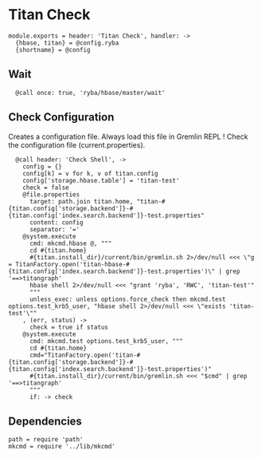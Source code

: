 
# Titan Check

    module.exports = header: 'Titan Check', handler: ->
      {hbase, titan} = @config.ryba
      {shortname} = @config

## Wait

      @call once: true, 'ryba/hbase/master/wait'

## Check Configuration

Creates a configuration file. Always load this file in Gremlin REPL !
Check the configuration file (current.properties).

      @call header: 'Check Shell', ->
        config = {}
        config[k] = v for k, v of titan.config
        config['storage.hbase.table'] = 'titan-test'
        check = false
        @file.properties
          target: path.join titan.home, "titan-#{titan.config['storage.backend']}-#{titan.config['index.search.backend']}-test.properties"
          content: config
          separator: '='
        @system.execute
          cmd: mkcmd.hbase @, """
          cd #{titan.home}
          #{titan.install_dir}/current/bin/gremlin.sh 2>/dev/null <<< \"g = TitanFactory.open('titan-hbase-#{titan.config['index.search.backend']}-test.properties')\" | grep '==>titangraph'
          hbase shell 2>/dev/null <<< "grant 'ryba', 'RWC', 'titan-test'"
          """
          unless_exec: unless options.force_check then mkcmd.test options.test_krb5_user, "hbase shell 2>/dev/null <<< \"exists 'titan-test'\""
        , (err, status) ->
          check = true if status
        @system.execute
          cmd: mkcmd.test options.test_krb5_user, """
          cd #{titan.home}
          cmd="TitanFactory.open('titan-#{titan.config['storage.backend']}-#{titan.config['index.search.backend']}-test.properties')"
          #{titan.install_dir}/current/bin/gremlin.sh <<< "$cmd" | grep '==>titangraph'
          """
          if: -> check

## Dependencies

    path = require 'path'
    mkcmd = require '../lib/mkcmd'
